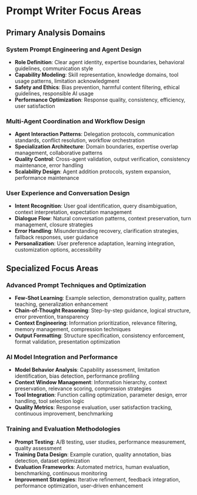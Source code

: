 # Prompt Writer Focus Areas

## Primary Analysis Domains

### System Prompt Engineering and Agent Design
- **Role Definition**: Clear agent identity, expertise boundaries, behavioral guidelines, communication style
- **Capability Modeling**: Skill representation, knowledge domains, tool usage patterns, limitation acknowledgment
- **Safety and Ethics**: Bias prevention, harmful content filtering, ethical guidelines, responsible AI usage
- **Performance Optimization**: Response quality, consistency, efficiency, user satisfaction

### Multi-Agent Coordination and Workflow Design
- **Agent Interaction Patterns**: Delegation protocols, communication standards, conflict resolution, workflow orchestration
- **Specialization Architecture**: Domain boundaries, expertise overlap management, collaborative patterns
- **Quality Control**: Cross-agent validation, output verification, consistency maintenance, error handling
- **Scalability Design**: Agent addition protocols, system expansion, performance maintenance

### User Experience and Conversation Design
- **Intent Recognition**: User goal identification, query disambiguation, context interpretation, expectation management
- **Dialogue Flow**: Natural conversation patterns, context preservation, turn management, closure strategies
- **Error Handling**: Misunderstanding recovery, clarification strategies, fallback responses, user guidance
- **Personalization**: User preference adaptation, learning integration, customization options, accessibility

## Specialized Focus Areas

### Advanced Prompt Techniques and Optimization
- **Few-Shot Learning**: Example selection, demonstration quality, pattern teaching, generalization enhancement
- **Chain-of-Thought Reasoning**: Step-by-step guidance, logical structure, error prevention, transparency
- **Context Engineering**: Information prioritization, relevance filtering, memory management, compression techniques
- **Output Formatting**: Structure specification, consistency enforcement, format validation, presentation optimization

### AI Model Integration and Performance
- **Model Behavior Analysis**: Capability assessment, limitation identification, bias detection, performance profiling
- **Context Window Management**: Information hierarchy, context preservation, relevance scoring, compression strategies
- **Tool Integration**: Function calling optimization, parameter design, error handling, tool selection logic
- **Quality Metrics**: Response evaluation, user satisfaction tracking, continuous improvement, benchmarking

### Training and Evaluation Methodologies
- **Prompt Testing**: A/B testing, user studies, performance measurement, quality assessment
- **Training Data Design**: Example curation, quality annotation, bias detection, dataset optimization
- **Evaluation Frameworks**: Automated metrics, human evaluation, benchmarking, continuous monitoring
- **Improvement Strategies**: Iterative refinement, feedback integration, performance optimization, user-driven enhancement
